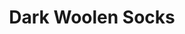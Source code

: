 ---
title: "Dark Woolen Socks"
categories: ["Accessories","Accessories/Socks"]
images: ["./IMG_7542.JPG"]
---
